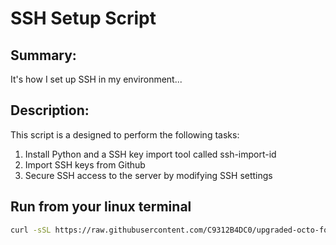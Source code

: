 # SSH Setup Script
## Summary:
It's how I set up SSH in my environment...
## Description: 
This script is a designed to perform the following tasks:
1) Install Python and a SSH key import tool called ssh-import-id
2) Import SSH keys from Github
3) Secure SSH access to the server by modifying SSH settings

## Run from your linux terminal
```bash
curl -sSL https://raw.githubusercontent.com/C9312B4DC0/upgraded-octo-fortnight/refs/heads/main/ssh/ssh_config.sh | /bin/bash
```

